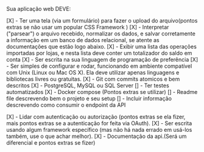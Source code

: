 Sua aplicação web DEVE:

[X] - Ter uma tela (via um formulário) para fazer o upload do arquivo(pontos extras se não usar um popular CSS Framework )
[X] - Interpretar ("parsear") o arquivo recebido, normalizar os dados, e salvar corretamente a informação em um banco de dados relacional, se atente as documentações que estão logo abaixo.
[X] - Exibir uma lista das operações importadas por lojas, e nesta lista deve conter um totalizador do saldo em conta
[X] - Ser escrita na sua linguagem de programação de preferência
[X] - Ser simples de configurar e rodar, funcionando em ambiente compatível com Unix (Linux ou Mac OS X). Ela deve utilizar apenas linguagens e bibliotecas livres ou gratuitas.
[X] - Git com commits atomicos e bem descritos
[X] - PostgreSQL, MySQL ou SQL Server
[] - Ter testes automatizados
[X] - Docker compose (Pontos extras se utilizar)
[] - Readme file descrevendo bem o projeto e seu setup
[] - Incluir informação descrevendo como consumir o endpoint da API

[X] - Lidar com autenticação ou autorização (pontos extras se ela fizer, mais pontos extras se a autenticação for feita via OAuth).
[X] - Ser escrita usando algum framework específico (mas não há nada errado em usá-los também, use o que achar melhor).
[X] - Documentação da api.(Será um diferencial e pontos extras se fizer)
